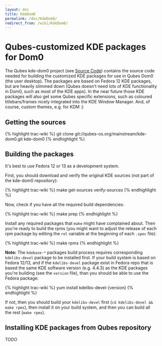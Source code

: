 ```yaml
---
layout: doc
title: KdeDom0
permalink: /doc/KdeDom0/
redirect_from: /wiki/KdeDom0/
---
```


Qubes-customized KDE packages for Dom0
======================================

The Qubes kde-dom0 project (see [Source Code](/doc/SourceCode)) contains the source code needed for building the customized KDE packages for use in Qubes Dom0 (the user desktop). The packages are based on Fedora 12 KDE packages, but are heavily slimmed down (Qubes doesn't need lots of KDE functionality in Dom0, such as most of the KDE apps). In the near future those KDE packages will also get some Qubes specific extensions, such as coloured titlebars/frames nicely integrated into the KDE Window Manager. And, of course, custom themes, e.g. for KDM :)

Getting the sources
-------------------

{% highlight trac-wiki %}
git clone git://qubes-os.org/mainstream/kde-dom0.git kde-dom0
{% endhighlight %}

Building the packages
---------------------

It's best to use Fedora 12 or 13 as a development system.

First, you should download and verify the original KDE sources (not part of the kde-dom0 repository):

{% highlight trac-wiki %}
make get-sources verify-sources
{% endhighlight %}

Now, check if you have all the required build dependencies:

{% highlight trac-wiki %}
make prep
{% endhighlight %}

Install any required packages that `make` might have complained about. Then you're ready to build the rpms (you might want to adjust the release of each rpm package by editing the `rel` variable at the beginning of each `.spec` file):

{% highlight trac-wiki %}
make rpms
{% endhighlight %}

**Note:** The `kdebase-*` packages build process requires corresponding `kdelibs-devel` package to be installed first. If your build system is based on Fedora 12/13, and if the `kdelibs-devel` package exist in Fedora repo that is based the same KDE software version (e.g. 4.4.3) as the KDE packages you're building (see the `version` file), than you should be able to use the Fedora package:

{% highlight trac-wiki %}
yum install kdelibs-devel-{version}
{% endhighlight %}

If not, then you should build your `kdelibs-devel` first (`cd kdelibs-devel && make rpms`), then install it on your build system, and then you can build all the rest (`make rpms`).

Installing KDE packages from Qubes repository
---------------------------------------------

TODO
